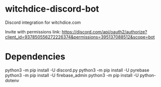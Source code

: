 # witchdice-discord-bot
Discord integration for witchdice.com


Invite with permissions link:
https://discord.com/api/oauth2/authorize?client_id=937850556272226374&permissions=395137088512&scope=bot


# Dependencies
python3 -m pip install -U discord.py
python3 -m pip install -U pyrebase
python3 -m pip install -U firebase_admin
python3 -m pip install -U python-dotenv
